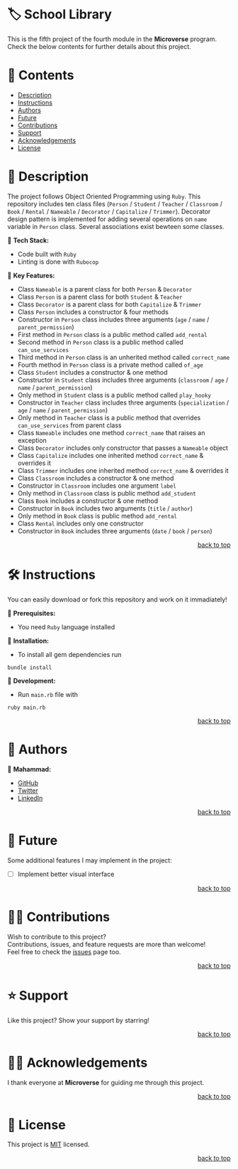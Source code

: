 <a name="title"></a>

<!-- TITLE -->

# 🏷️ School Library 

This is the fifth project of the fourth module in the **Microverse** program.
<br/>
Check the below contents for further details about this project.

<!-- CONTENTS -->

# 📗 Contents

- [Description](#description)
- [Instructions](#instructions)
- [Authors](#authors)
- [Future](#future)
- [Contributions](#contributions)
- [Support](#support)
- [Acknowledgements](#acknowledgements)
- [License](#license)

<!-- DESCRIPTION -->

<a name="description"></a>

# 📖 Description

The project follows Object Oriented Programming using `Ruby`.
This repository includes ten class files (`Person` / `Student` / `Teacher` / `Classroom` / `Book` / `Rental` / `Nameable` / `Decorator` / `Capitalize` / `Trimmer`).
Decorator design pattern is implemented for adding several operations on `name` variable in `Person` class.
Several associations exist bewteen some classes.

📌 **Tech Stack:**
- Code built with `Ruby`
- Linting is done with `Rubocop`

📌 **Key Features:**
- Class `Nameable` is a parent class for both `Person` & `Decorator`
- Class `Person` is a parent class for both `Student` & `Teacher`
- Class `Decorator` is a parent class for both `Capitalize` & `Trimmer`
- Class `Person` includes a constructor & four methods
- Constructor in `Person` class includes three arguments (`age` / `name` / `parent_permission`)
- First method in `Person` class is a public method called `add_rental`
- Second method in `Person` class is a public method called `can_use_services`
- Third method in `Person` class is an unherited method called `correct_name`
- Fourth method in `Person` class is a private method called `of_age`
- Class `Student` includes a constructor & one method
- Constructor in `Student` class includes three arguments (`classroom` / `age` / `name` / `parent_permission`)
- Only method in `Student` class is a public method called `play_hooky`
- Constructor in `Teacher` class includes three arguments (`specialization` / `age` / `name` / `parent_permission`)
- Only method in `Teacher` class is a public method that overrides `can_use_services` from parent class
- Class `Nameable` includes one method `correct_name` that raises an exception
- Class `Decorator` includes only constructor that passes a `Nameable` object
- Class `Capitalize` includes one inherited method `correct_name` & overrides it
- Class `Trimmer` includes one inherited method `correct_name` & overrides it
- Class `Classroom` includes a constructor & one method
- Constructor in `Classroom` includes one argument `label`
- Only method in `Classroom` class is public method `add_student`
- Class `Book` includes a constructor & one method
- Constructor in `Book` includes two arguments (`title` / `author`)
- Only method in `Book` class is public method `add_rental`
- Class `Rental` includes only one constructor
- Constructor in `Book` includes three arguments (`date` / `book` / `person`)


<p align="right"><a href="#title">back to top</a></p>

<!-- INSTRUCTIONS -->

<a name="instructions"></a>

# 🛠️ Instructions

You can easily download or fork this repository and work on it immadiately!

📌 **Prerequisites:**
- You need `Ruby` language installed

📌 **Installation:**
- To install all gem dependencies run
```
bundle install
```

📌 **Development:**
- Run `main.rb` file with
```
ruby main.rb
```

<p align="right"><a href="#title">back to top</a></p>

<!-- AUTHORS -->

<a name="authors"></a>

# 👥 Authors

📌 **Mahammad:**
- [GitHub](https://github.com/mahammad-mostafa)
- [Twitter](https://twitter.com/mahammad_mostfa)
- [LinkedIn](https://linkedin.com/in/mahammad-mostafa)

<p align="right"><a href="#title">back to top</a></p>

<!-- FUTURE -->

<a name="future"></a>

# 🔭 Future

Some additional features I may implement in the project:
- [ ] Implement better visual interface

<p align="right"><a href="#title">back to top</a></p>

<!-- CONTRIBUTIONS -->

<a name="contributions"></a>

# 🤝🏻 Contributions

Wish to contribute to this project?
<br/>
Contributions, issues, and feature requests are more than welcome!
<br/>
Feel free to check the [issues](../../issues) page too.

<p align="right"><a href="#title">back to top</a></p>

<!-- SUPPORT -->

<a name="support"></a>

# ⭐️ Support

Like this project? Show your support by starring!

<p align="right"><a href="#title">back to top</a></p>

<!-- ACKNOWLEDGEMENTS -->

<a name="acknowledgements"></a>

# 🙏🏻 Acknowledgements

I thank everyone at **Microverse** for guiding me through this project.

<p align="right"><a href="#title">back to top</a></p>

<!-- LICENSE -->

<a name="license"></a>

# 📝 License

This project is [MIT](LICENSE.md) licensed.

<p align="right"><a href="#title">back to top</a></p>